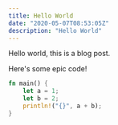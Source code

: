 ```yaml
---
title: Hello World
date: "2020-05-07T08:53:05Z"
description: "Hello World"
---
```


Hello world, this is a blog post.

Here's some epic code!
```rust
fn main() {
    let a = 1;
    let b = 2;
    println!("{}", a + b);
}

```
